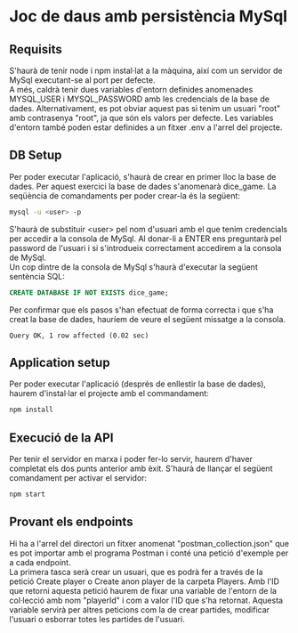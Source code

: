 # Joc de daus amb persistència MySql

## Requisits
S'haurà de tenir node i npm instal·lat a la màquina, així com un servidor de MySql executant-se al port per defecte.   
A més, caldrà tenir dues variables d'entorn definides anomenades MYSQL_USER i MYSQL_PASSWORD amb les credencials de la base de dades. Alternativament, es pot obviar aquest pas si tenim un usuari "root" amb contrasenya "root", ja que són els valors per defecte. 
Les variables d'entorn també poden estar definides a un fitxer .env a l'arrel del projecte.

## DB Setup
Per poder executar l'aplicació, s'haurà de crear en primer lloc la base de dades. 
Per aquest exercici la base de dades s'anomenarà dice_game.
La seqüència de comandaments per poder crear-la és la següent:

```bash
mysql -u <user> -p
```
S'haurà de substituir \<user> pel nom d'usuari amb el que tenim credencials per accedir a la consola de MySql. Al donar-li a ENTER ens preguntarà pel password de l'usuari i si s'introdueix correctament accedirem a la consola de MySql.   
Un cop dintre de la consola de MySql s'haurà d'executar la següent sentència SQL: 
```SQL 
CREATE DATABASE IF NOT EXISTS dice_game;
```
Per confirmar que els pasos s'han efectuat de forma correcta i que s'ha creat la base de dades, hauríem de veure el següent missatge a la consola.
```MYSQL
Query OK, 1 row affected (0.02 sec)
```

## Application setup
Per poder executar l'aplicació (després de enllestir la base de dades), haurem d'instal·lar el projecte amb el commandament: 
```bash
npm install
```


## Execució de la API 
Per tenir el servidor en marxa i poder fer-lo servir, haurem d'haver completat els dos punts anterior amb èxit. S'haurà de llançar el següent comandament per activar el servidor: 
```bash
npm start
```

## Provant els endpoints
Hi ha a l'arrel del directori un fitxer anomenat "postman_collection.json" que es pot importar amb el programa Postman i conté una petició d'exemple per a cada endpoint.    
La primera tasca serà crear un usuari, que es podrà fer a través de la petició Create player o Create anon player de la carpeta Players. Amb l'ID que retorni aquesta petició haurem de fixar una variable de l'entorn de la col·lecció amb nom "playerId" i com a valor l'ID que s'ha retornat. Aquesta variable servirà per altres peticions com la de crear partides, modificar l'usuari o esborrar totes les partides de l'usuari.
